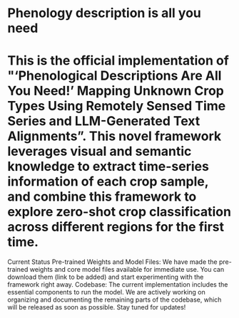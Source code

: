 # Phenology description is all you need 
# This is the official implementation of "‘Phenological Descriptions Are All You Need!’ Mapping Unknown Crop Types Using Remotely Sensed Time Series and LLM-Generated Text Alignments”. This novel framework leverages visual and semantic knowledge to extract time-series information of each crop sample, and combine this framework to explore zero-shot crop classification across different regions for the first time.

Current Status 
Pre-trained Weights and Model Files: We have made the pre-trained weights and core model files available for immediate use. You can download them (link to be added) and start experimenting with the framework right away. 
Codebase: The current implementation includes the essential components to run the model. We are actively working on organizing and documenting the remaining parts of the codebase, which will be released as soon as possible. Stay tuned for updates!
